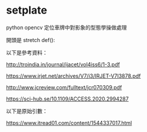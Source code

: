 # setplate
python opencv 定位車牌中對影象的型態學操做處理

開頭是 stretch def():

以下是參考資料：

http://troindia.in/journal/ijacet/vol4iss6/1-3.pdf

https://www.irjet.net/archives/V7/i3/IRJET-V7I3878.pdf

http://www.jcreview.com/fulltext/jcr070309.pdf

https://sci-hub.se/10.1109/ACCESS.2020.2994287

以下是原始引數：

https://www.itread01.com/content/1544337017.html
